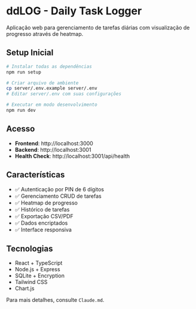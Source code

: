 # ddLOG - Daily Task Logger

Aplicação web para gerenciamento de tarefas diárias com visualização de progresso através de heatmap.

## Setup Inicial

```bash
# Instalar todas as dependências
npm run setup

# Criar arquivo de ambiente
cp server/.env.example server/.env
# Editar server/.env com suas configurações

# Executar em modo desenvolvimento
npm run dev
```

## Acesso

- **Frontend**: http://localhost:3000
- **Backend**: http://localhost:3001
- **Health Check**: http://localhost:3001/api/health

## Características

- ✅ Autenticação por PIN de 6 dígitos
- ✅ Gerenciamento CRUD de tarefas
- ✅ Heatmap de progresso
- ✅ Histórico de tarefas
- ✅ Exportação CSV/PDF
- ✅ Dados encriptados
- ✅ Interface responsiva

## Tecnologias

- React + TypeScript
- Node.js + Express
- SQLite + Encryption
- Tailwind CSS
- Chart.js

Para mais detalhes, consulte `Claude.md`.